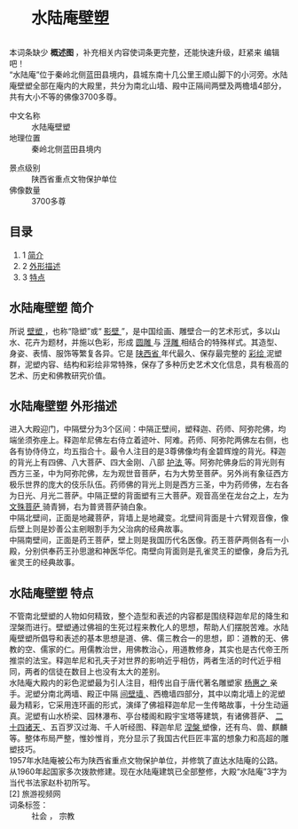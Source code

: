<div class="main-content">
 <div class="top-tool">
 </div>
 <div style="width:0;height:0;clear:both">
 </div>
 <dl class="lemmaWgt-lemmaTitle lemmaWgt-lemmaTitle-">
  <dd class="lemmaWgt-lemmaTitle-title">
   <h1>
    水陆庵壁塑
   </h1>
   <a class="edit-lemma cmn-btn-hover-blue cmn-btn-28 j-edit-link" href="javascript:;" style="display: inline-block;">
   </a>
   <a class="lock-lemma" href="javascript:;" nslog-type="10003105" target="_blank" title="锁定">
   </a>
   <a class="lemma-discussion cmn-btn-hover-blue cmn-btn-28 j-discussion-link" href="/planet/talk?lemmaId=12599539" nslog-type="90000102" target="_blank">
   </a>
  </dd>
 </dl>
 <div class="edit-prompt">
  本词条缺少
  <strong>
   概述图
  </strong>
  ，补充相关内容使词条更完整，还能快速升级，赶紧来
  <a class="edit-prompt-link j-edit-link">
   编辑
  </a>
  吧！
 </div>
 <div class="promotion-declaration">
 </div>
 <div class="lemma-summary" label-module="lemmaSummary">
  <div class="para" label-module="para">
   “水陆庵”位于秦岭北侧蓝田县境内，县城东南十几公里王顺山脚下的小河旁。水陆庵壁塑全部在庵内的大殿里，共分为南北山墙、殿中正隔间两壁及两檐墙4部分，共有大小不等的佛像3700多尊。
  </div>
 </div>
 <div class="lemmaWgt-promotion-leadPVBtn">
 </div>
 <div class="configModuleBanner">
 </div>
 <div class="basic-info cmn-clearfix">
  <dl class="basicInfo-block basicInfo-left">
   <dt class="basicInfo-item name">
    中文名称
   </dt>
   <dd class="basicInfo-item value">
    水陆庵壁塑
   </dd>
   <dt class="basicInfo-item name">
    地理位置
   </dt>
   <dd class="basicInfo-item value">
    秦岭北侧蓝田县境内
   </dd>
  </dl>
  <dl class="basicInfo-block basicInfo-right">
   <dt class="basicInfo-item name">
    景点级别
   </dt>
   <dd class="basicInfo-item value">
    陕西省重点文物保护单位
   </dd>
   <dt class="basicInfo-item name">
    佛像数量
   </dt>
   <dd class="basicInfo-item value">
    3700多尊
   </dd>
  </dl>
 </div>
 <div class="lemmaWgt-lemmaCatalog">
  <div class="lemma-catalog">
   <h2 class="block-title">
    目录
   </h2>
   <div class="catalog-list column-1">
    <ol>
     <li class="level1">
      <span class="index">
       1
      </span>
      <span class="text">
       <a href="#1">
        简介
       </a>
      </span>
     </li>
     <li class="level1">
      <span class="index">
       2
      </span>
      <span class="text">
       <a href="#2">
        外形描述
       </a>
      </span>
     </li>
     <li class="level1">
      <span class="index">
       3
      </span>
      <span class="text">
       <a href="#3">
        特点
       </a>
      </span>
     </li>
    </ol>
   </div>
  </div>
 </div>
 <div class="anchor-list">
  <a class="lemma-anchor para-title" name="1">
  </a>
  <a class="lemma-anchor" name="sub11952783_1">
  </a>
  <a class="lemma-anchor" name="简介">
  </a>
 </div>
 <div class="para-title level-2" label-module="para-title">
  <h2 class="title-text">
   <span class="title-prefix">
    水陆庵壁塑
   </span>
   简介
  </h2>
  <a class="edit-icon j-edit-link" data-edit-dl="1" href="javascript:;" style="display: block;">
  </a>
 </div>
 <div class="para" label-module="para">
  所说
  <a href="/item/%E5%A3%81%E5%A1%91" target="_blank">
   壁塑
  </a>
  ，也称“隐塑”或“
  <a href="/item/%E5%BD%B1%E5%A3%81" target="_blank">
   影壁
  </a>
  ”，是中国绘画、雕壁合一的艺术形式，多以山水、花卉为题材，并施以色彩，形成
  <a href="/item/%E5%9C%86%E9%9B%95" target="_blank">
   圆雕
  </a>
  与
  <a href="/item/%E6%B5%AE%E9%9B%95" target="_blank">
   浮雕
  </a>
  相结合的特殊样式。其造型、身姿、表情、服饰等繁复各异。它是
  <a href="/item/%E9%99%95%E8%A5%BF%E7%9C%81" target="_blank">
   陕西省
  </a>
  年代最久、保存最完整的
  <a href="/item/%E5%BD%A9%E7%BB%98" target="_blank">
   彩绘
  </a>
  泥塑群，泥塑内容、结构和彩绘非常特殊，保存了多种历史艺术文化信息，具有极高的艺术、历史和佛教研究价值。
 </div>
 <div class="anchor-list">
  <a class="lemma-anchor para-title" name="2">
  </a>
  <a class="lemma-anchor" name="sub11952783_2">
  </a>
  <a class="lemma-anchor" name="外形描述">
  </a>
 </div>
 <div class="para-title level-2" label-module="para-title">
  <h2 class="title-text">
   <span class="title-prefix">
    水陆庵壁塑
   </span>
   外形描述
  </h2>
  <a class="edit-icon j-edit-link" data-edit-dl="2" href="javascript:;" style="display: block;">
  </a>
 </div>
 <div class="para" label-module="para">
  进入大殿迎门，中隔壁分为3个区间：中隔正壁间，塑释迦、药师、阿弥陀佛，均端坐须弥座上。释迦牟尼佛左右侍立着迹叶、阿难。药师、阿弥陀两佛左右侧，也各有协侍侍立，均五指合十。最令人注目的是3尊佛像均有金碧辉煌的背光。释迦的背光上有四佛、八大菩萨、四大金刚、八部
  <a href="/item/%E6%8A%A4%E6%B3%95" target="_blank">
   护法
  </a>
  等。阿弥陀佛身后的背光则有西方三圣，中为阿弥陀佛，左为观世音菩萨，右为大势至菩萨。另外尚有象征西方极乐世界的庞大的伎乐队伍。药师佛的背光上则是西方三圣，中为药师佛，左右各为日光、月光二菩萨。中隔正壁的背面塑有三大菩萨。观音高坐在龙台之上，左为
  <a href="/item/%E6%96%87%E6%AE%8A%E8%8F%A9%E8%90%A8" target="_blank">
   文殊菩萨
  </a>
  骑青狮，右为普贤菩萨骑白象。
 </div>
 <div class="para" label-module="para">
  中隔北壁间，正面是地藏菩萨，背墙上是地藏变。北壁间背面是十六臂观音像，像后壁上则是妙善公主剜眼割手为父治病的经典故事。
 </div>
 <div class="para" label-module="para">
  中隔南壁间，正面是药王菩萨，壁上则是我国历代名医像。药王菩萨两侧各有一小殿，分别供奉药王孙思邈和神医华佗。南壁向背面则是孔雀灵王的塑像，身后为孔雀灵王的经典故事。
 </div>
 <div class="anchor-list">
  <a class="lemma-anchor para-title" name="3">
  </a>
  <a class="lemma-anchor" name="sub11952783_3">
  </a>
  <a class="lemma-anchor" name="特点">
  </a>
 </div>
 <div class="para-title level-2" label-module="para-title">
  <h2 class="title-text">
   <span class="title-prefix">
    水陆庵壁塑
   </span>
   特点
  </h2>
  <a class="edit-icon j-edit-link" data-edit-dl="3" href="javascript:;" style="display: block;">
  </a>
 </div>
 <div class="para" label-module="para">
  不管南北壁塑的人物如何精致，整个造型和表述的内容都是围绕释迦牟尼的降生和涅槃而进行。壁塑通过佛祖的生死过程来教化人的思想，帮助人们摆脱苦难。水陆庵壁塑所倡导和表述的基本思想是道、佛、儒三教合一的思想，即：道教的无、佛教的空、儒家的仁。用儒教治世，用佛教治心，用道教修身，其实也是古代帝王所推崇的法宝。释迦牟尼和孔夫子对世界的影响近乎相仿，两者生活的时代近乎相同，两者的信徒在数目上也没有太大的差别。
 </div>
 <div class="para" label-module="para">
  水陆庵大殿内的彩色泥塑最为引人注目，相传出自于唐代著名雕塑家
  <a href="/item/%E6%9D%A8%E6%83%A0%E4%B9%8B" target="_blank">
   杨惠之
  </a>
  亲手。泥塑分南北两墙、殿正中隔
  <a href="/item/%E9%97%B4%E5%A3%81%E5%A2%99" target="_blank">
   间壁墙
  </a>
  、西檐墙四部分，其中以南北墙上的泥塑最为精彩，它采用连环画的形式，演绎了佛祖释迦牟尼一生传略故事，十分生动逼真。泥塑有山水桥梁、园林瀑布、亭台楼阁和殿宇宝塔等建筑，有诸佛菩萨、
  <a href="/item/%E4%BA%8C%E5%8D%81%E5%9B%9B%E8%AF%B8%E5%A4%A9" target="_blank">
   二十四诸天
  </a>
  、五百罗汉过海、千人听经图、释迦牟尼
  <a href="/item/%E6%B6%85%E6%A7%83" target="_blank">
   涅槃
  </a>
  塑像，还有鸟、兽、麒麟等。整体布局严整，惟妙惟肖，充分显示了我国古代巨匠丰富的想象力和高超的雕塑技巧。
  <br/>
  1957年水陆庵被公布为陕西省重点文物保护单位，并修筑了直达水陆庵的公路。从1960年起国家多次拨款修建。现在水陆庵建筑已全部整修，大殿“水陆庵”3字为当代书法家赵朴初所写。
 </div>
 <div class="para" label-module="para">
  [2] 旅游视频网
 </div>
 <div id="open-tag">
  <div class="open-tag-title">
   词条标签：
  </div>
  <dd id="open-tag-item">
   <span class="taglist">
    社会
   </span>
   ，
   <span class="taglist">
    宗教
   </span>
  </dd>
  <div class="open-tag-collapse" id="open-tag-collapse" style="display: none;">
  </div>
 </div>
 <div class="clear">
 </div>
</div>